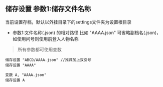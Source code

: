 ## 储存设置 参数1:储存文件名称
当前设置存档，默认以外挂目录下的settings文件夹为设置根目录

- 参数1:文件名称(.json) 的相对路径 比如 "AAAA.json" 可省略副档名(.json)，如使用问号则使用前登入人物名称

> 所有参数都可使用变数

```
储存设置 "ABCD/AAAA.json" //推荐加上双引号
储存设置 "AAAA"

变数 A, "AAAA.json"
储存设置 A


```